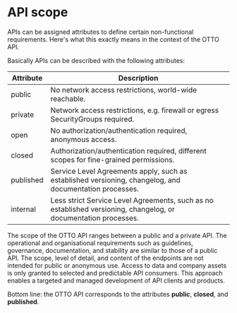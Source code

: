 # API scope

APIs can be assigned attributes to define certain non-functional requirements.
Here's what this exactly means in the context of the OTTO API.

Basically APIs can be described with the following attributes:

| Attribute | Description                                                                                                     |
| --------- | --------------------------------------------------------------------------------------------------------------- |
| public    | No network access restrictions, world-wide reachable.                                                           |
| private   | Network access restrictions, e.g. firewall or egress SecurityGroups required.                                   |
| open      | No authorization/authentication required, anonymous access.                                                     |
| closed    | Authorization/authentication required, different scopes for fine-grained permissions.                           |
| published | Service Level Agreements apply, such as established versioning, changelog, and documentation processes.         |
| internal  | Less strict Service Level Agreements, such as no established versioning, changelog, or documentation processes. |

The scope of the OTTO API ranges between a public and a private API.
The operational and organisational requirements such as guidelines, governance, documentation, and stability are similar to those of a public API.
The scope, level of detail, and content of the endpoints are not intended for public or anonymous use.
Access to data and company assets is only granted to selected and predictable API consumers.
This approach enables a targeted and managed development of API clients and products.

Bottom line: the OTTO API corresponds to the attributes **public**, **closed**, and **published**.
